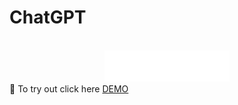 # ChatGPT

<div id="top"></div>


<br />
<div align="center">
  <a href="https://github.com/jeffjiang13/ChatGPT">
    <img src="client/assets/bot.svg" alt="cryptoket" width="200" height="50">
  </a>

</div>
👋 To try out click here
<a href="chatgpt-inky.vercel.app" > DEMO
